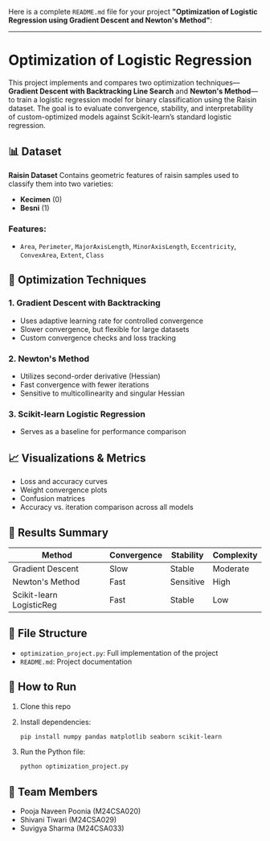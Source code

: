 Here is a complete `README.md` file for your project **"Optimization of Logistic Regression using Gradient Descent and Newton's Method"**:

---

# Optimization of Logistic Regression

This project implements and compares two optimization techniques—**Gradient Descent with Backtracking Line Search** and **Newton's Method**—to train a logistic regression model for binary classification using the Raisin dataset. The goal is to evaluate convergence, stability, and interpretability of custom-optimized models against Scikit-learn’s standard logistic regression.

## 📊 Dataset

**Raisin Dataset**
Contains geometric features of raisin samples used to classify them into two varieties:

* **Kecimen** (0)
* **Besni** (1)

### Features:

* `Area`, `Perimeter`, `MajorAxisLength`, `MinorAxisLength`, `Eccentricity`, `ConvexArea`, `Extent`, `Class`

## 🔧 Optimization Techniques

### 1. Gradient Descent with Backtracking

* Uses adaptive learning rate for controlled convergence
* Slower convergence, but flexible for large datasets
* Custom convergence checks and loss tracking

### 2. Newton's Method

* Utilizes second-order derivative (Hessian)
* Fast convergence with fewer iterations
* Sensitive to multicollinearity and singular Hessian

### 3. Scikit-learn Logistic Regression

* Serves as a baseline for performance comparison

## 📈 Visualizations & Metrics

* Loss and accuracy curves
* Weight convergence plots
* Confusion matrices
* Accuracy vs. iteration comparison across all models

## 🧪 Results Summary

| Method                   | Convergence | Stability | Complexity |
| ------------------------ | ----------- | --------- | ---------- |
| Gradient Descent         | Slow        | Stable    | Moderate   |
| Newton's Method          | Fast        | Sensitive | High       |
| Scikit-learn LogisticReg | Fast        | Stable    | Low        |

## 📁 File Structure

* `optimization_project.py`: Full implementation of the project
* `README.md`: Project documentation

## 🚀 How to Run

1. Clone this repo
2. Install dependencies:

   ```bash
   pip install numpy pandas matplotlib seaborn scikit-learn
   ```
3. Run the Python file:

   ```bash
   python optimization_project.py
   ```

## 👥 Team Members

* Pooja Naveen Poonia (M24CSA020)
* Shivani Tiwari (M24CSA029)
* Suvigya Sharma (M24CSA033)

